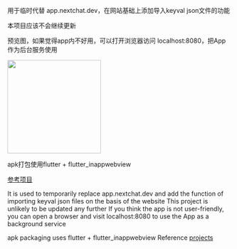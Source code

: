 用于临时代替 app.nextchat.dev，在网站基础上添加导入keyval json文件的功能

本项目应该不会继续更新

预览图，如果觉得app内不好用，可以打开浏览器访问 localhost:8080，把App作为后台服务使用

<img src="https://github.com/gitgitTrue/NextChatTempAPP/blob/main/0.jpg" width="210px">

apk打包使用flutter + flutter_inappwebview

[参考项目](https://github.com/jmgaooo/ChatGPT-Next-APP)


It is used to temporarily replace app.nextchat.dev and add the function of importing keyval json files on the basis of the website
This project is unlikely to be updated any further
If you think the app is not user-friendly, you can open a browser and visit localhost:8080 to use the App as a background service

apk packaging uses flutter + flutter_inappwebview
Reference [projects](https://github.com/jmgaooo/ChatGPT-Next-APP)
